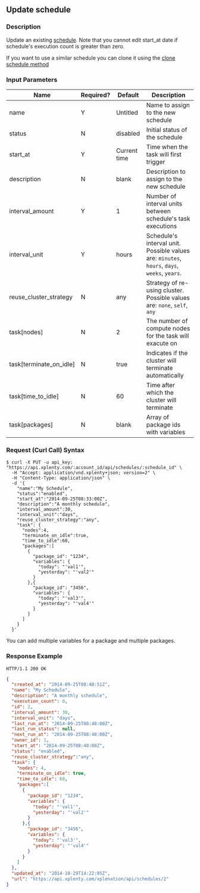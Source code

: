 ## Update schedule

### Description
Update an existing [schedule](https://github.com/xplenty/xplenty-api-doc-v2/blob/master/resources/schedule.md).
Note that you cannot edit start_at date if schedule's execution count is greater than zero.

If you want to use a similar schedule you can clone it using the [clone schedule method](https://github.com/xplenty/xplenty-api-doc-v2/blob/master/sections/clone-schedule.md)

### Input Parameters

| Name                    | Required? | Default      | Description                                                          |
| ----                    | --------- | -------      | -----------                                                          |
| name                    | Y         | Untitled     | Name to assign to the new schedule                                   |
| status                  | N         | disabled     | Initial status of the schedule                                       |
| start_at                | Y         | Current time | Time when the task will first trigger                                |
| description             | N         | blank        | Description to assign to the new schedule                            |
| interval_amount         | Y         | 1            | Number of interval units between schedule's task executions          |
| interval_unit           | Y         | hours        | Schedule's interval unit. Possible values are: `minutes`, `hours`, `days`, `weeks`, `years`.|
| reuse_cluster_strategy  | N         | any          | Strategy of re-using cluster. Possible values are: `none`, `self`, `any`|
| task[nodes]             | N         | 2            | The number of compute nodes for the task will exacute on             |
| task[terminate_on_idle] | N         | true         | Indicates if the cluster will terminate automatically                 |
| task[time_to_idle]      | N         | 60           | Time after which the cluster will terminate                          | 
| task[packages]  | N         | blank        | Array of package ids with variables                                        |

### Request (Curl Call) Syntax
```shell
$ curl -X PUT -u api_key: "https://api.xplenty.com/:account_id/api/schedules/:schedule_id" \
  -H "Accept: application/vnd.xplenty+json; version=2" \
  -H "Content-Type: application/json" \
  -d '{
    "name":"My Schedule",
    "status":"enabled",
    "start_at":"2014-09-25T08:33:00Z",
    "description":"A monthly schedule",
    "interval_amount":30,
    "interval_unit":"days",
    "reuse_cluster_strategy":"any",
    "task": {
      "nodes":4,
      "terminate_on_idle":true,
      "time_to_idle":60,
      "packages":[
        {
          "package_id": "1234",
          "variables": {
            "today": "'val1'",
            "yesterday": "'val2'"
          }
        },{
          "package_id": "3456",
          "variables": {
            "today": "'val3'",
            "yesterday": "'val4'"
          }
        }
      ]
    }
  }'
```

You can add multiple variables for a package and multiple packages. 

### Response Example
```HTTP
HTTP/1.1 200 OK
```

```json
{
  "created_at": "2014-09-25T08:48:51Z",
  "name": "My Schedule",
  "description": "A monthly schedule",
  "execution_count": 0,
  "id": 2,
  "interval_amount": 30,
  "interval_unit": "days",
  "last_run_at": "2014-09-25T08:48:00Z",
  "last_run_status": null,
  "next_run_at": "2014-09-25T08:48:00Z",
  "owner_id": 1,
  "start_at": "2014-09-25T08:48:00Z",
  "status": "enabled",
  "reuse_cluster_strategy":"any",
  "task": {
    "nodes": 4,
    "terminate_on_idle": true,
    "time_to_idle": 60,
    "packages":[
      {
        "package_id": "1234",
        "variables": {
          "today": "'val1'",
          "yesterday": "'val2'"
        }
      },{
        "package_id": "3456",
        "variables": {
          "today": "'val3'",
          "yesterday": "'val4'"
        }
      }
    ]
  },
  "updated_at": "2014-10-29T14:22:05Z",
  "url": "https://api.xplenty.com/xplenation/api/schedules/2"
}
```
